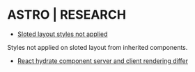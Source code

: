 # ASTRO | RESEARCH

- [Sloted layout styles not applied](pages/research1.astro)

Styles not applied on sloted layout from inherited components.

- [React hydrate component server and client rendering differ](pages/research2.asto)
